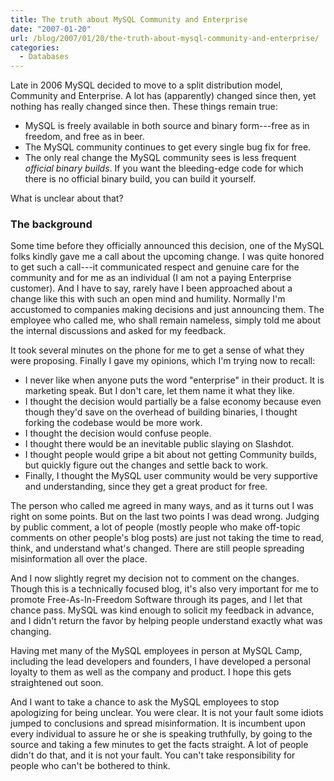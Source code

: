 ```yaml
---
title: The truth about MySQL Community and Enterprise
date: "2007-01-20"
url: /blog/2007/01/20/the-truth-about-mysql-community-and-enterprise/
categories:
  - Databases
---
```

Late in 2006 MySQL decided to move to a split distribution model, Community and Enterprise. A lot has (apparently) changed since then, yet nothing has really changed since then. These things remain true:

*   MySQL is freely available in both source and binary form---free as in freedom, and free as in beer.
*   The MySQL community continues to get every single bug fix for free.
*   The only real change the MySQL community sees is less frequent *official binary builds*. If you want the bleeding-edge code for which there is no official binary build, you can build it yourself.

What is unclear about that?

### The background

Some time before they officially announced this decision, one of the MySQL folks kindly gave me a call about the upcoming change. I was quite honored to get such a call---it communicated respect and genuine care for the community and for me as an individual (I am not a paying Enterprise customer). And I have to say, rarely have I been approached about a change like this with such an open mind and humility. Normally I'm accustomed to companies making decisions and just announcing them. The employee who called me, who shall remain nameless, simply told me about the internal discussions and asked for my feedback.

It took several minutes on the phone for me to get a sense of what they were proposing. Finally I gave my opinions, which I'm trying now to recall:

*   I never like when anyone puts the word "enterprise" in their product. It is marketing speak. But I don't care, let them name it what they like.
*   I thought the decision would partially be a false economy because even though they'd save on the overhead of building binaries, I thought forking the codebase would be more work.
*   I thought the decision would confuse people.
*   I thought there would be an inevitable public slaying on Slashdot.
*   I thought people would gripe a bit about not getting Community builds, but quickly figure out the changes and settle back to work.
*   Finally, I thought the MySQL user community would be very supportive and understanding, since they get a great product for free.

The person who called me agreed in many ways, and as it turns out I was right on some points. But on the last two points I was dead wrong. Judging by public comment, a lot of people (mostly people who make off-topic comments on other people's blog posts) are just not taking the time to read, think, and understand what's changed. There are still people spreading misinformation all over the place.

And I now slightly regret my decision not to comment on the changes. Though this is a technically focused blog, it's also very important for me to promote Free-As-In-Freedom Software through its pages, and I let that chance pass. MySQL was kind enough to solicit my feedback in advance, and I didn't return the favor by helping people understand exactly what was changing.

Having met many of the MySQL employees in person at MySQL Camp, including the lead developers and founders, I have developed a personal loyalty to them as well as the company and product. I hope this gets straightened out soon.

And I want to take a chance to ask the MySQL employees to stop apologizing for being unclear. You were clear. It is not your fault some idiots jumped to conclusions and spread misinformation. It is incumbent upon every individual to assure he or she is speaking truthfully, by going to the source and taking a few minutes to get the facts straight. A lot of people didn't do that, and it is not your fault. You can't take responsibility for people who can't be bothered to think.



